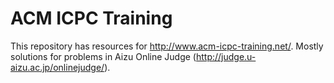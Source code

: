 # ACM ICPC Training
This repository has resources for http://www.acm-icpc-training.net/.
Mostly solutions for problems in Aizu Online Judge (http://judge.u-aizu.ac.jp/onlinejudge/).
